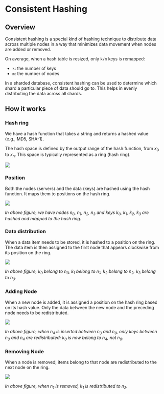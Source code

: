 # Consistent Hashing

## Overview

Consistent hashing is a special kind of hashing technique to distribute data across multiple nodes in a way that minimizes data movement when nodes are added or removed.

On average, when a hash table is resized, only `k/m` keys is remapped:
- `k`: the number of keys
- `m`: the number of nodes

In a sharded database, consistent hashing can be used to determine which shard a particular piece of data should go to. This helps in evenly distributing the data across all shards.


## How it works

### Hash ring
We have a hash function that takes a string and returns a hashed value (e.g., MD5, SHA-1).

The hash space is defined by the output range of the hash function, from $x_0$ to $x_n$. This space is typically represented as a ring (hash ring).

![](./consistent-hashing/hash-ring.drawio.svg)

### Position
Both the nodes (servers) and the data (keys) are hashed using the hash function. It maps them to positions on the hash ring.

![](./consistent-hashing/nodes.drawio.svg)

*In above figure, we have nodes $n_0$, $n_1$, $n_2$, $n_3$ and keys $k_0$, $k_1$, $k_2$, $k_3$ are hashed and mapped to the hash ring.*

### Data distribution
When a data item needs to be stored, it is hashed to a position on the ring. The data item is then assigned to the first node that appears clockwise from its position on the ring.

![](./consistent-hashing/item-location.drawio.svg)

*In above figure, $k_0$ belong to $n_0$, $k_1$ belong to $n_1$, $k_2$ belong to $n_2$, $k_3$ belong to $n_3$.*

### Adding Node
When a new node is added, it is assigned a position on the hash ring based on its hash value. Only the data between the new node and the preceding node needs to be redistributed.

![](./consistent-hashing/add-node.drawio.svg)

*In above figure, when $n_4$ is inserted between $n_3$ and $n_0$, only keys between $n_3$ and $n_4$ are redistributed: $k_0$ is now belong to $n_4$, not $n_0$.*

### Removing Node
When a node is removed, items belong to that node are redistributed to the next node on the ring.

![](./consistent-hashing/remove-node.drawio.svg)

*In above figure, when $n_1$ is removed, $k_1$ is redistributed to $n_2$.*
